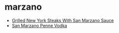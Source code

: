 # marzano

 * [Grilled New York Steaks With San Marzano Sauce](../index/g/grilled-new-york-steaks-with-san-marzano-sauce-239807.json)
 * [San Marzano Penne Vodka](../index/s/san-marzano-penne-vodka.json)
